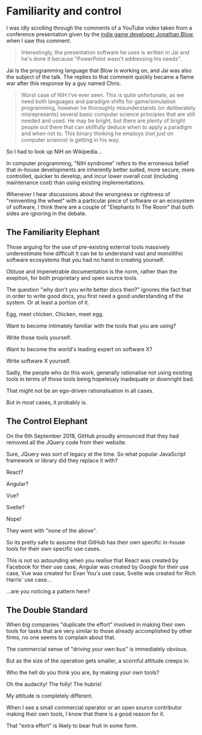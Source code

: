 # Familiarity and control

I was idly scrolling through the comments of a YouTube video taken from a conference presentation given by the [indie game developer Jonathan Blow](https://www.youtube.com/watch?v=uZgbKrDEzAs), when I saw this comment.

> Interestingly, the presentation software he uses is written in Jai and he's done it because "PowerPoint wasn't addressing his needs".

Jai is the programming language that Blow is working on, and Jai was also the subject of the talk. The replies to that comment quickly became a flame war after this response by
a guy named Chris.

> Worst case of NIH I’ve ever seen. This is quite unfortunate, as we need both languages and paradigm shifts for game/simulation programming, however he thoroughly misunderstands (or deliberately misrepresents) several basic computer science principles that are still needed and used. He may be bright, but there are plenty of bright people out there that can skillfully deduce when to apply a paradigm and when not to. This binary thinking he employs (not just on computer science) is getting in his way.

So I had to look up NIH on Wikipedia...

In computer programming, "NIH syndrome" refers to the erroneous belief that in-house developments are inherently better suited, more secure, more controlled,
quicker to develop, and incur lower overall cost (including maintenance cost) than using existing implementations.

Whenever I hear discussions about the wrongness or rightness of "reinventing the wheel" with a particular piece of software or an ecosystem of software, I think there are a
couple of "Elephants In The Room" that both sides are ignoring in the debate.

## The Familiarity Elephant

Those arguing for the use of pre-existing external tools massively underestimate how difficult it can be to understand vast and monolithic software ecosystems that you had no hand in creating yourself.

Obtuse and impenetrable documentation is the norm, rather than the exeption, for both proprietary and open source tools.

The question "why don't you write better docs then?" ignores the fact that in order to write good docs, you first need a good understanding of the system. Or at least a portion of it.

Egg, meet chicken. Chicken, meet egg.

Want to become intimately familiar with the tools that you are using?

Write those tools yourself.

Want to become the world's leading expert on software X?

Write software X yourself.

Sadly, the people who do this work, generally rationalise not using existing tools in terms of those tools being hopelessly inadequate or downright bad.

That might not be an ego-driven rationalisation in all cases.

But in most cases, it probably is.

## The Control Elephant

On the 6th September 2018, GitHub proudly announced that they had removed all the JQuery code from their website.

Sure, JQuery was sort of legacy at the time. So what popular JavaScript framework or library did they replace it with?

React?

Angular?

Vue?

Svelte?

Nope!

They went with "none of the above".

So its pretty safe to assume that GitHub has their own specific in-house tools for their own specific use cases.

This is not so astounding when you realise that React was created by Facebook for their use case, Angular was created by Google for their use case, Vue was created for Evan You's use case, Svelte was created for Rich Harris' use case...

...are you noticing a pattern here?

## The Double Standard

When big companies "duplicate the effort" involved in making their own tools for tasks that are very similar to those already accomplished by other firms, no one seems to
complain about that.

The commercial sense of "driving your own bus" is immediately obvious. 

But as the size of the operation gets smaller, a scornful attitude creeps in.

Who the hell do you think you are, by making your own tools?

Oh the audacity! The folly! The hubris!

My attitude is completely different.

When I see a small commercial operator or an open source contributor making their own tools, I know that there is a good reason for it.

That "extra effort" is likely to bear fruit in some form.
